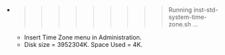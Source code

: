 * >>>>>>>>> Running inst-std-system-time-zone.sh ...
  * Insert Time Zone menu in Administration.
  * Disk size = 3952304K. Space Used = 4K.
